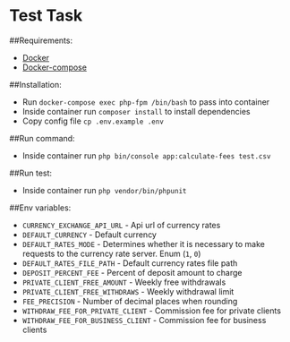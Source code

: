 # Test Task

##Requirements:
- [Docker](https://docs.docker.com/engine/install/ubuntu/)
- [Docker-compose](https://docs.docker.com/compose/install/)

##Installation:
 - Run `docker-compose exec php-fpm /bin/bash` to pass into container
 - Inside container run `composer install` to install dependencies
 - Copy config file `cp .env.example .env`

##Run command:
 - Inside container run  `php bin/console app:calculate-fees test.csv`

##Run test:
 - Inside container run `php vendor/bin/phpunit`
 
 ##Env variables:
 - `CURRENCY_EXCHANGE_API_URL` - Api url of currency rates
 - `DEFAULT_CURRENCY` - Default currency
 - `DEFAULT_RATES_MODE` - Determines whether it is necessary to make requests to the currency rate server. Enum (`1`, `0`)
 - `DEFAULT_RATES_FILE_PATH` - Default currency rates file path
 - `DEPOSIT_PERCENT_FEE` - Percent of deposit amount to charge
 - `PRIVATE_CLIENT_FREE_AMOUNT` - Weekly free withdrawals
 - `PRIVATE_CLIENT_FREE_WITHDRAWS` - Weekly withdrawal limit
 - `FEE_PRECISION` - Number of decimal places when rounding
 - `WITHDRAW_FEE_FOR_PRIVATE_CLIENT` - Commission fee for private clients
 - `WITHDRAW_FEE_FOR_BUSINESS_CLIENT` - Commission fee for business clients 
